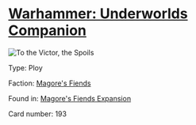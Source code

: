 # [Warhammer: Underworlds Companion](https://guidokessels.github.io/wh-underworlds)

  

![To the Victor, the Spoils](https://warhammerunderworlds.com/wp-content/uploads/sites/6/2018/03/193_ENG.png)



Type: Ploy

Faction: [Magore's Fiends](https://guidokessels.github.io/wh-underworlds/factions/magores-fiends)

Found in: [Magore's Fiends Expansion](https://guidokessels.github.io/wh-underworlds/locations/magores-fiends-expansion)

Card number: 193
